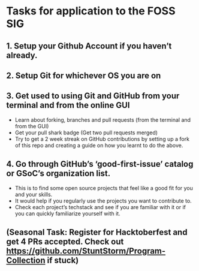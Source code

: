 # Tasks for application to the FOSS SIG

## 1. Setup your Github Account if you haven’t already.

## 2. Setup Git for whichever OS you are on

## 3. Get used to using Git and GitHub from your terminal and from the online GUI
- Learn about forking, branches and pull requests (from the terminal and from the GUI)
- Get your pull shark badge (Get two pull requests merged)
- Try to get a 2 week streak on GitHub contributions by setting up a fork of this repo and creating a guide on how you learnt to do the above.

## 4. Go through GitHub’s ‘good-first-issue’ catalog or GSoC’s organization list.
- This is to find some open source projects that feel like a good fit for you and your skills.
- It would help if you regularly use the projects you want to contribute to.
- Check each project’s techstack and see if you are familiar with it or if you can quickly familiarize yourself with it.

## (Seasonal Task: Register for Hacktoberfest and get 4 PRs accepted. Check out https://github.com/StuntStorm/Program-Collection if stuck)
